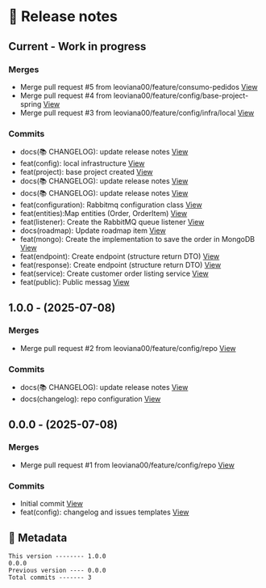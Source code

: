 # 🎁 Release notes

## Current - Work in progress
### Merges
*  Merge pull request #5 from leoviana00/feature/consumo-pedidos [View](https://github.com/leoviana00/lab-backend-spring-rabbit/commits/6c93d3af4d3d4a109f26992737df6de9f3607a27)
*  Merge pull request #4 from leoviana00/feature/config/base-project-spring [View](https://github.com/leoviana00/lab-backend-spring-rabbit/commits/40680cc13160cc40a090514bf1ef85899bbdfda5)
*  Merge pull request #3 from leoviana00/feature/config/infra/local [View](https://github.com/leoviana00/lab-backend-spring-rabbit/commits/eef05b02e22a7224176df285d2c067c13c6662b5)
### Commits
*  docs(📚 CHANGELOG): update release notes [View](https://github.com/leoviana00/lab-backend-spring-rabbit/commits/fba429903b48284d5deb79fd373dd73d9cb5520f)
*  feat(config): local infrastructure [View](https://github.com/leoviana00/lab-backend-spring-rabbit/commits/2643d654a0daf3ecaaa6d9562f43256509f6567f)
*  feat(project): base project created [View](https://github.com/leoviana00/lab-backend-spring-rabbit/commits/6b433e38a05dc884a3dc8290c65a6751110d984a)
*  docs(📚 CHANGELOG): update release notes [View](https://github.com/leoviana00/lab-backend-spring-rabbit/commits/82c4445a5eb9af776f69e47c320c90ed1ec95a0e)
*  docs(📚 CHANGELOG): update release notes [View](https://github.com/leoviana00/lab-backend-spring-rabbit/commits/7cb2a4006624b7c47e64a257db239364d8576799)
*  feat(configuration): Rabbitmq configuration class [View](https://github.com/leoviana00/lab-backend-spring-rabbit/commits/676c25d21f1bc72b77dfb415fbe333ed2fc4f98f)
*  feat(entities):Map entities (Order, OrderItem) [View](https://github.com/leoviana00/lab-backend-spring-rabbit/commits/7c8d43550920a6adf901243aebba6017922aabdf)
*  feat(listener): Create the RabbitMQ queue listener [View](https://github.com/leoviana00/lab-backend-spring-rabbit/commits/c090bcb00f664ec4188381ebe8f9b84adcebb14c)
*  docs(roadmap): Update roadmap item [View](https://github.com/leoviana00/lab-backend-spring-rabbit/commits/9ab35cc9b5d2a0ed752bf8e9c2ec7457d3e1c763)
*  feat(mongo): Create the implementation to save the order in MongoDB [View](https://github.com/leoviana00/lab-backend-spring-rabbit/commits/dcf7bbf4b1d9cfc46acb435f267a4cd4e5686e0c)
*  feat(endpoint): Create endpoint (structure return DTO) [View](https://github.com/leoviana00/lab-backend-spring-rabbit/commits/072b3d646c2ed154086bc36921e122abf33f0995)
*  feat(response): Create endpoint (structure return DTO) [View](https://github.com/leoviana00/lab-backend-spring-rabbit/commits/7c1114786d0889e62cb32a7afb9921bc705f0bc4)
*  feat(service): Create customer order listing service [View](https://github.com/leoviana00/lab-backend-spring-rabbit/commits/a0d86210783ae4d7f3a47ad94562c6c3871695d9)
*  feat(public): Public messag [View](https://github.com/leoviana00/lab-backend-spring-rabbit/commits/77d1b28af737164e13161edfcdc9d4caa71ae07e)



## 1.0.0 - (2025-07-08)
### Merges
*  Merge pull request #2 from leoviana00/feature/config/repo [View](https://github.com/leoviana00/lab-backend-spring-rabbit/commits/be80086c9fca3a43a9da6a076ae249ffaa9916fd)
### Commits
*  docs(📚 CHANGELOG): update release notes [View](https://github.com/leoviana00/lab-backend-spring-rabbit/commits/1811c912bf0966cdaa089c690e5225d63bdb6b99)
*  docs(changelog): repo configuration [View](https://github.com/leoviana00/lab-backend-spring-rabbit/commits/ba989795a209bba2749319d4cf8b4b59cf976d2f)



## 0.0.0 - (2025-07-08)
### Merges
*  Merge pull request #1 from leoviana00/feature/config/repo [View](https://github.com/leoviana00/lab-backend-spring-rabbit/commits/425a4bd674092ebae29fad7851786c1b57046b26)
### Commits
*  Initial commit [View](https://github.com/leoviana00/lab-backend-spring-rabbit/commits/5ae4bedd9c46a5d2d1bd56030a49fc620c2f526d)
*  feat(config): changelog and issues templates [View](https://github.com/leoviana00/lab-backend-spring-rabbit/commits/645e070618ca169afd7f156b98b06283d0422b57)
## 📝 Metadata
```
This version -------- 1.0.0
0.0.0
Previous version ---- 0.0.0
Total commits ------- 3
```
